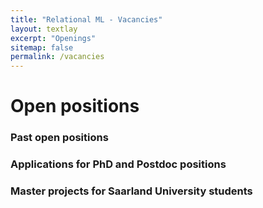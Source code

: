 ```yaml
---
title: "Relational ML - Vacancies"
layout: textlay
excerpt: "Openings"
sitemap: false
permalink: /vacancies
---
```


# Open positions

### Past open positions

### Applications for PhD and Postdoc positions

### Master projects for Saarland University students
